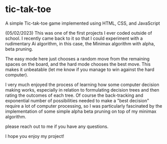 # tic-tak-toe
A simple Tic-tak-toe game implemented using HTML, CSS, and JavaScript

(05/02/2023)
This was one of the first projects I ever coded outside of school. I recently came back to it so that I could experiment with a rudimentary Ai algorithm, in this case, the Minimax algorithm with alpha, beta pruning.

The easy mode here just chooses a random move from the remaining spaces on the board, and the hard mode chooses the best move. This makes it unbeatable (let me know if you manage to win against the hard computer).

I very much enjoyed the process of learning how some computer decision making works, especially in relation to formulating decision trees and then rating the outcomes of each tree. Of course the back-tracking and exponential number of possibilities needed to make a "best decision" require a lot of computer processing, so I was particularly fascinated by the implementation of some simple alpha beta pruning on top of my minimax algorithm.

please reach out to me if you have any questions.

I hope you enjoy my project!
